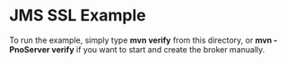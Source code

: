 # JMS SSL Example

To run the example, simply type **mvn verify** from this directory, or **mvn -PnoServer verify** if you want to start and create the broker manually.
